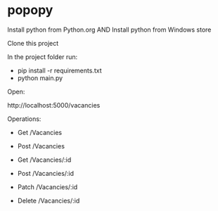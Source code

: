 # popopy

Install python from Python.org
AND
Install python from Windows store


Clone this project

In the project folder run: 

- pip install -r requirements.txt
- python main.py

Open:

http://localhost:5000/vacancies


Operations:

- Get /Vacancies
- Post /Vacancies

- Get /Vacancies/:id
- Post /Vacancies/:id
- Patch /Vacancies/:id
- Delete /Vacancies/:id
